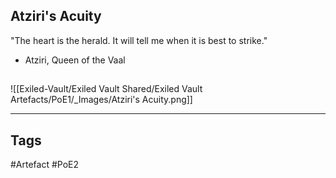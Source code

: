 ## Atziri's Acuity
"The heart is the herald.
It will tell me when it is best to strike."
- Atziri, Queen of the Vaal
##
![[Exiled-Vault/Exiled Vault Shared/Exiled Vault Artefacts/PoE1/_Images/Atziri's Acuity.png]]

---
## Tags
#Artefact
#PoE2